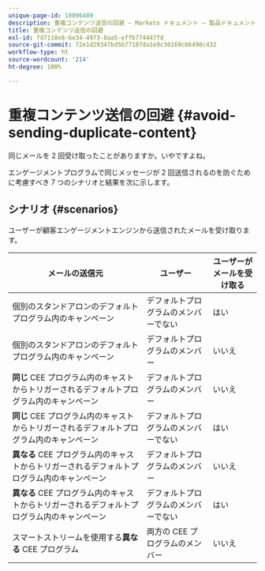 ```yaml
---
unique-page-id: 10096409
description: 重複コンテンツ送信の回避 — Marketo ドキュメント — 製品ドキュメント
title: 重複コンテンツ送信の回避
exl-id: fd7118e8-6e34-4973-8aa5-effb774447fd
source-git-commit: 72e1d29347bd5b77107da1e9c30169cb6490c432
workflow-type: ht
source-wordcount: '214'
ht-degree: 100%

---
```


# 重複コンテンツ送信の回避 {#avoid-sending-duplicate-content}

同じメールを 2 回受け取ったことがありますか。いやですよね。

エンゲージメントプログラムで同じメッセージが 2 回送信されるのを防ぐために考慮すべき 7 つのシナリオと結果を次に示します。

## シナリオ {#scenarios}

ユーザーが顧客エンゲージメントエンジンから送信されたメールを受け取ります。

| メールの送信元 | ユーザー | ユーザーがメールを受け取る |
|---|---|---|
| 個別のスタンドアロンのデフォルトプログラム内のキャンペーン | デフォルトプログラムのメンバーでない | はい |
| 個別のスタンドアロンのデフォルトプログラム内のキャンペーン | デフォルトプログラムのメンバー | いいえ |
| **同じ** CEE プログラム内のキャストからトリガーされるデフォルトプログラム内のキャンペーン | デフォルトプログラムのメンバー | いいえ |
| **同じ** CEE プログラム内のキャストからトリガーされるデフォルトプログラム内のキャンペーン | デフォルトプログラムのメンバーでない | はい |
| **異なる** CEE プログラム内のキャストからトリガーされるデフォルトプログラム内のキャンペーン | デフォルトプログラムのメンバー | いいえ |
| **異なる** CEE プログラム内のキャストからトリガーされるデフォルトプログラム内のキャンペーン | デフォルトプログラムのメンバーでない | はい |
| スマートストリームを使用する&#x200B;**異なる** CEE プログラム | 両方の CEE プログラムのメンバー | いいえ |
